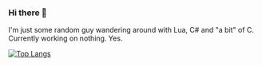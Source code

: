 ### Hi there 👋
I'm just some random guy wandering around with Lua, C# and "a bit" of C.
Currently working on nothing.
Yes.

[![Top Langs](https://github-readme-stats.vercel.app/api/top-langs/?username=ilikecatgirls)](hi)
